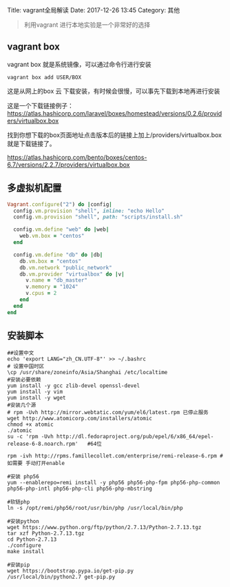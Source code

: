 Title: vagrant全局解读
Date: 2017-12-26 13:45
Category: 其他
>利用vagrant 进行本地实验是一个非常好的选择

## vagrant box

vagrant box 就是系统镜像，可以通过命令行进行安装

```shell
vagrant box add USER/BOX
```
这是从网上的box 云 下载安装，有时候会很慢，可以事先下载到本地再进行安装

这是一个下载链接例子：
https://atlas.hashicorp.com/laravel/boxes/homestead/versions/0.2.6/providers/virtualbox.box

找到你想下载的box页面地址点击版本后的链接上加上/providers/virtualbox.box就是下载链接了。

https://atlas.hashicorp.com/bento/boxes/centos-6.7/versions/2.2.7/providers/virtualbox.box

## 多虚拟机配置

```ruby
Vagrant.configure("2") do |config|
  config.vm.provision "shell", inline: "echo Hello"
  config.vm.provision "shell", path: "scripts/install.sh"

  config.vm.define "web" do |web|
    web.vm.box = "centos"
  end

  config.vm.define "db" do |db|
    db.vm.box = "centos"
    db.vm.network "public_network"
    db.vm.provider "virtualbox" do |v|
      v.name = "db_master"
      v.memory = "1024"
      v.cpus = 2
    end
  end
end
```

## 安装脚本

```shell
##设置中文
echo 'export LANG="zh_CN.UTF-8"' >> ~/.bashrc
# 设置中国时区
\cp /usr/share/zoneinfo/Asia/Shanghai /etc/localtime
#安装必要依赖
yum install -y gcc zlib-devel openssl-devel
yum install -y vim
yum install -y wget
#安装几个源
# rpm -Uvh http://mirror.webtatic.com/yum/el6/latest.rpm 已停止服务
wget http://www.atomicorp.com/installers/atomic
chmod +x atomic
./atomic
su -c 'rpm -Uvh http://dl.fedoraproject.org/pub/epel/6/x86_64/epel-release-6-8.noarch.rpm'   #64位

rpm -ivh http://rpms.famillecollet.com/enterprise/remi-release-6.rpm #如需要 手动打开enable

#安装 php56
yum --enablerepo=remi install -y php56 php56-php-fpm php56-php-common php56-php-intl php56-php-cli php56-php-mbstring

#软链php 
ln -s /opt/remi/php56/root/usr/bin/php /usr/local/bin/php

#安装python
wget https://www.python.org/ftp/python/2.7.13/Python-2.7.13.tgz
tar xzf Python-2.7.13.tgz
cd Python-2.7.13
./configure
make install

#安装pip
wget https://bootstrap.pypa.io/get-pip.py
/usr/local/bin/python2.7 get-pip.py
```
